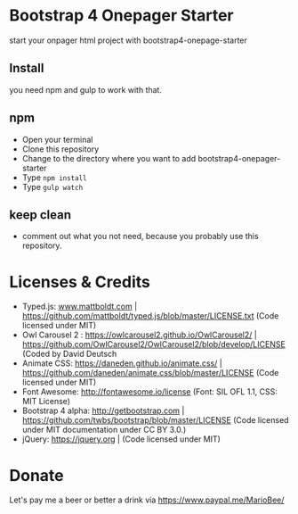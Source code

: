 # Bootstrap 4 Onepager Starter
start your onpager html project with bootstrap4-onepage-starter


## Install
you need npm and gulp to work with that.
## npm
- Open your terminal
- Clone this repository
- Change to the directory where you want to add bootstrap4-onepager-starter
- Type `npm install`
- Type `gulp watch`
## keep clean
- comment out what you not need, because you probably use this repository.

# Licenses & Credits
- Typed.js: www.mattboldt.com | https://github.com/mattboldt/typed.js/blob/master/LICENSE.txt (Code licensed under MIT) 
- Owl Carousel 2 : https://owlcarousel2.github.io/OwlCarousel2/ | https://github.com/OwlCarousel2/OwlCarousel2/blob/develop/LICENSE (Coded by David Deutsch
- Animate CSS: https://daneden.github.io/animate.css/ | https://github.com/daneden/animate.css/blob/master/LICENSE (Code licensed under MIT)
- Font Awesome: http://fontawesome.io/license (Font: SIL OFL 1.1, CSS: MIT License)
- Bootstrap 4 alpha: http://getbootstrap.com | https://github.com/twbs/bootstrap/blob/master/LICENSE (Code licensed under MIT documentation under CC BY 3.0.)
- jQuery: https://jquery.org | (Code licensed under MIT)

# Donate
Let's pay me a beer or better a drink via https://www.paypal.me/MarioBee/
